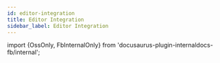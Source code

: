 ```yaml
---
id: editor-integration
title: Editor Integration
sidebar_label: Editor Integration
---
```

import {OssOnly, FbInternalOnly} from 'docusaurus-plugin-internaldocs-fb/internal';

<!-- TODO(T132521708) VSCode UI that is pyre related, what to expect, how to interact, different features, troubleshooting -->

<!-- TODO(T132521708) Tutorial on VSCode setup, both internal and OSS version -->
